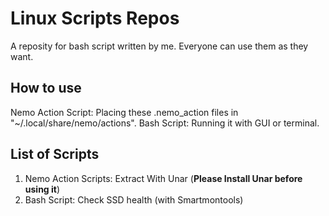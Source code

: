 # Linux Scripts Repos
A reposity for bash script written by me. Everyone can use them as they want.

## How to use
Nemo Action Script: Placing these .nemo_action files in "~/.local/share/nemo/actions".
Bash Script: Running it with GUI or terminal.

## List of Scripts
1. Nemo Action Scripts: Extract With Unar (**Please Install Unar before using it**)
2. Bash Script: Check SSD health (with Smartmontools)

